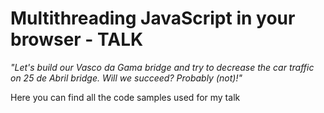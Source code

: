# Multithreading JavaScript in your browser - TALK

_"Let's build our Vasco da Gama bridge and try to decrease the car traffic on 25 de Abril bridge. Will we succeed? Probably (not)!"_

Here you can find all the code samples used for my talk
